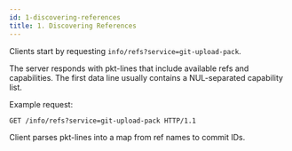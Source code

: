 ```yaml
---
id: 1-discovering-references
title: 1. Discovering References
---
```


Clients start by requesting `info/refs?service=git-upload-pack`.

The server responds with pkt-lines that include available refs and capabilities. The first data line usually contains a NUL-separated capability list.

Example request:

```text
GET /info/refs?service=git-upload-pack HTTP/1.1
```

Client parses pkt-lines into a map from ref names to commit IDs.


